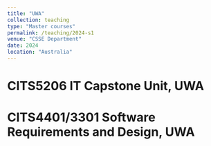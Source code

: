 ```yaml
---
title: "UWA"
collection: teaching
type: "Master courses"
permalink: /teaching/2024-s1
venue: "CSSE Department"
date: 2024
location: "Australia"
---
```




CITS5206 IT Capstone Unit, UWA
======

CITS4401/3301 Software Requirements and Design, UWA
======

